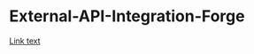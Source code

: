 # External-API-Integration-Forge

[Link text](https://developer.atlassian.com/platform/forge/build-jira-comments-summarizer-with-openai/)
